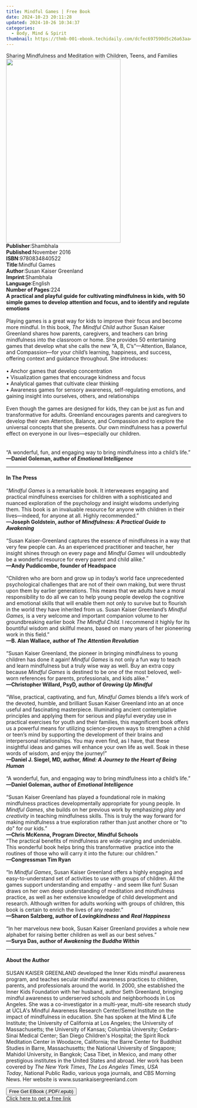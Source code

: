 ```yaml
---
title: Mindful Games | Free Book
date: 2024-10-23 20:11:28
updated: 2024-10-26 10:34:37
categories:
  - Body, Mind & Spirit
thumbnail: https://thmb-001-ebook.techidaily.com/dcfec697590d5c26a63aa483743aeac5d58c376df90a38af69261c7c10d45099.jpg
---
```

<main id="book-container">
  <div class="flex flex-col">
    <div class="book-brief flex-1 py-6 px-4 sm:p-6 md:py-10 md:px-8">
      <!-- brief-->
      <div class="book-brief-main">
        Sharing Mindfulness and Meditation with Children, Teens, and Families
      </div>
    </div>
    <div
      class="book-meta-info flex-1 grid gap-4 col-start-1 col-end-3 row-start-1 sm:mb-6 sm:grid-cols-4 lg:gap-6 lg:col-start-2 lg:row-end-6 lg:row-span-6 lg:mb-0"
    >
      <div
        class="book-meta-info-left place-content-center mt-4 p-4 text-sm leading-6 col-start-2 col-span-2 dark:text-slate-400"
      >
        <img
          class="w-full h-500 object-cover rounded-lg sm:h-255 sm:col-span-2 lg:col-span-full"
          src="https://img-001-ebook.techidaily.com/1e8204930719d45f24ff2efdaf3fba753bf0aa19e1e31bc803d638d986ef3461.jpg"
          alt=""
          width="312"
          height="500"
        />
      </div>
      <div
        class="book-meta-info-right mt-2 col-start-1 row-start-2 col-span-3 self-center"
      >
        <!-- meta data  -->
        <div class="flex flex-col px-4 md:px-8">
          <div class="flex-1">
            <strong>Publisher</strong>:<span class="px-2">Shambhala</span>
          </div>
          <div class="flex-1">
            <strong>Published</strong>:<span class="px-2">November 2016</span>
          </div>
          <div class="flex-1">
            <strong>ISBN</strong>:<span class="px-2">9780834840522</span>
          </div>
          <div class="flex-1">
            <strong>Title</strong>:<span class="px-2">Mindful Games</span>
          </div>
          <div class="flex-1">
            <strong>Author</strong>:<span class="px-2"
              >Susan Kaiser Greenland</span
            >
          </div>
          <div class="flex-1">
            <strong>Imprint</strong>:<span class="px-2">Shambhala</span>
          </div>
          <div class="flex-1">
            <strong>Language</strong>:<span class="px-2">English</span>
          </div>
          <div class="flex-1">
            <strong>Number of Pages</strong>:<span class="px-2">224</span>
          </div>
        </div>
      </div>
    </div>
    <div class="book-description flex-1 py-6 px-4 sm:p-6 md:py-10 md:px-8">
      <div class="book-description-main">
        <div accordion-content="" id="description">
          <b
            >A practical and playful guide for cultivating mindfulness in kids,
            with 50 simple games to develop attention and focus, and to identify
            and regulate emotions<br /><br /></b
          >Playing games is a great way for kids to improve their focus and
          become more mindful. In this book, <i>The Mindful Child</i> author
          Susan Kaiser Greenland shares how parents, caregivers, and teachers
          can bring mindfulness into the classroom or home. She provides 50
          entertaining games that develop what she calls the new “A, B,
          C’s”—Attention, Balance, and Compassion—for your child’s learning,
          happiness, and success, offering context and guidance throughout. She
          introduces:<br /><br />•&nbsp;Anchor games that develop
          concentration<br />• Visualization games that encourage kindness and
          focus<br />•&nbsp;Analytical games that cultivate clear thinking<br />•&nbsp;Awareness
          games for sensory awareness, self-regulating emotions, and gaining
          insight into ourselves, others, and relationships<br /><br />Even
          though the games are designed for kids, they can be just as fun and
          transformative for adults. Greenland encourages parents and caregivers
          to develop their own Attention, Balance, and Compassion and to explore
          the universal concepts that she presents. Our own mindfulness has a
          powerful effect on everyone in our lives—especially our children.<br /><br /><br />“A
          wonderful, fun, and engaging way to bring mindfulness into a child’s
          life.” <b>—Daniel Goleman, author of <i>Emotional Intelligence</i></b>
        </div>
        <div class="accordion-fader"></div>
      </div>
    </div>
    <div class="book-excerpts flex-1 py-6 px-4 sm:p-6 md:py-10 md:px-8">
      <!-- excerpts-->
      <div class="book-excerpts-main">
        <hr />
        <h4 class="placeholder placeholder-heading">
          <span>In The Press</span>
        </h4>
        <p>
          “<i>Mindful Games</i> is a remarkable book. It interweaves engaging
          and practical mindfulness exercises for children with a sophisticated
          and nuanced exploration of the psychology and insight wisdoms
          underlying them. This book is an invaluable resource for anyone with
          children in their lives—indeed, for anyone at all. Highly
          recommended.”<br /><b
            >—Joseph Goldstein, author of
            <i>Mindfulness: A Practical Guide to Awakening</i></b
          ><br /><br />“Susan Kaiser-Greenland captures the essence of
          mindfulness in a way that very few people can. As an experienced
          practitioner and teacher, her insight shines through on every page and
          <i>Mindful Games</i> will undoubtedly be a wonderful resource for
          every parent and child alike.”<br /><b
            >—Andy Puddicombe, founder of Headspace</b
          ><br /><br />“Children who are born and grow up in today’s world face
          unprecedented psychological challenges that are not of their own
          making, but were thrust upon them by earlier generations. This means
          that we adults have a moral responsibility to do all we can to help
          young people develop the cognitive and emotional skills that will
          enable them not only to survive but to flourish in the world they have
          inherited from us. Susan Kaiser Greenland’s <i>Mindful Games,</i> is a
          very welcome and important companion volume to her groundbreaking
          earlier book <i>The Mindful Child.</i> I recommend it highly for its
          bountiful wisdom and skillful means, based on many years of her
          pioneering work in this field.”<br /><b
            >—B. Alan Wallace, author of <i>The Attention Revolution</i></b
          ><br />&nbsp;<br />“Susan Kaiser Greenland, the pioneer in bringing
          mindfulness to young children has done it again!
          <i>Mindful Games</i> is not only a fun way to teach and learn
          mindfulness but a truly wise way as well. Buy an extra copy because
          <i>Mindful Games</i> is destined to be one of the most beloved,
          well-worn references for parents, professionals, and kids alike.”<br /><b
            >—Christopher Willard, PsyD, author of <i>Growing Up Mindful</i></b
          ><br /><br />“Wise, practical, captivating, and fun,
          <i>Mindful Games</i> blends a life’s work of the devoted, humble, and
          brilliant Susan Kaiser Greenland into an at once useful and
          fascinating masterpiece. Illuminating ancient contemplative principles
          and applying them for serious and playful everyday use in practical
          exercises for youth and their families, this magnificent book offers
          us a powerful means for utilizing science-proven ways to strengthen a
          child or teen’s mind by supporting the development of their brains and
          interpersonal relationships.&nbsp;You may even find, as I have, that
          these insightful ideas and games will enhance your own life as well.
          Soak in these words of wisdom, and enjoy the journey!”<br /><b
            >—Daniel J. Siegel, MD, author,</b
          >
          <i><b>Mind: A Journey to the Heart of Being Human</b><br /></i
          ><br />“A wonderful, fun, and engaging way to bring mindfulness into a
          child’s life.”<br /><b>—Daniel Goleman, author of</b>
          <i><b>Emotional Intelligence</b><br /></i><br />“Susan Kaiser
          Greenland has played a foundational role in making mindfulness
          practices developmentally appropriate for young people. In
          <i>Mindful Games</i>, she builds on her previous work by emphasizing
          <i>play</i> and <i>creativity</i> in teaching mindfulness skills. This
          is truly the way forward for making mindfulness a true exploration
          rather than just another chore or "to do" for our kids.”<br /><b
            >—Chris McKenna, Program Director, Mindful Schools</b
          ><br />“The practical benefits of mindfulness are wide-ranging and
          undeniable. This wonderful book helps bring this transformative&nbsp;
          practice into the routines of those who will carry it into the future:
          our children.”<br /><b>—Congressman Tim Ryan</b><br /><br />“In
          <i>Mindful Games</i>, Susan Kaiser Greenland offers a highly engaging
          and easy-to-understand set of activities to use with groups of
          children. All the games support understanding and empathy - and seem
          like fun! Susan draws on her own deep understanding of meditation and
          mindfulness practice, as well as her extensive knowledge of child
          development and research. Although written for adults working with
          groups of children, this book is certain to enrich the lives of any
          reader.”<br /><b
            >—Sharon Salzberg, author of <i>Lovingkindness</i> and</b
          >
          <i><b>Real Happiness</b><br /></i><br />“In her marvelous new book,
          Susan Kaiser Greenland provides a whole new alphabet for raising
          better children as well as our best selves.”<br /><b
            >—Surya Das, author of <i>Awakening the Buddha Within</i></b
          >
        </p>
      </div>
    </div>
    <div class="book-about-author flex-1 py-6 px-4 sm:p-6 md:py-10 md:px-8">
      <!-- about author-->
      <div class="book-main-author-main">
        <hr />
        <h4 class="placeholder placeholder-heading">
          <span>About the Author</span>
        </h4>
        <p>
          SUSAN KAISER GREENLAND developed the Inner Kids mindful awareness
          program, and teaches secular mindful awareness practices to children,
          parents, and professionals around the world. In 2000, she established
          the Inner Kids Foundation with her husband, author Seth Greenland,
          bringing mindful awareness to underserved schools and neighborhoods in
          Los Angeles. She was a co-investigator in a multi-year, multi-site
          research study at UCLA's Mindful Awareness Research Center/Semel
          Institute on the impact of mindfulness in education. She has spoken at
          the Mind &amp; Life Institute; the University of California at Los
          Angeles; the University of Massachusetts; the University of Kansas;
          Columbia University; Cedars-Sinai Medical Center; San Diego Children's
          Hospital; the Spirit Rock Meditation Center in Woodacre, California;
          the Barre Center for Buddhist Studies in Barre, Massachusetts; the
          National University of Singapore; Mahidol University, in Bangkok; Casa
          Tibet, in Mexico, and many other prestigious institutes in the United
          States and abroad. Her work has been covered by&nbsp;<i
            >The New York Times</i
          >, <i>The Los Angeles Times</i>, <i>USA Today</i>,&nbsp;National
          Public Radio, various yoga journals, and CBS Morning News. Her website
          is www.susankaisergreenland.com
        </p>
      </div>
    </div>
    <div class="book-free-get flex-1 py-6 px-4 sm:p-6 md:py-10 md:px-8">
      <button
        id="btn-free-get"
        class="bg-blue-500 hover:bg-blue-700 text-white font-bold py-2 px-4 rounded"
      >
        Free Get EBook (.PDF/.epub)
      </button>
      <div id="countdown-display" class="px-2 text-lg mt-2"></div>
      <a
        id="free-link"
        class="hidden bg-blue-500 hover:bg-blue-700 text-white font-bold py-2 px-4 rounded"
        href="https://www.ebooks.com/en-us/book/95544592/mindful-games/susan-kaiser-greenland/"
        target="_blank"
        >Click here to get a free link</a
      >
    </div>
    <script>
      let countdownTime = 0;
      let countdownInterval = null;
      document
        .getElementById('btn-free-get')
        .addEventListener('click', startCountdown);
      function startCountdown() {
        countdownTime = new Date().getTime() + 60000 * 3;
        countdownInterval = setInterval(updateCountdown, 1000);
        document.getElementById('btn-free-get').disabled = true;
        document
          .getElementById('btn-free-get')
          .classList.add('bg-gray-500', 'cursor-not-allowed');
      }
      function updateCountdown() {
        let currentTime = new Date().getTime();
        let timeLeft = countdownTime - currentTime;
        let secondsLeft = Math.floor(timeLeft / 1000);
        document.getElementById('countdown-display').innerHTML =
          `Remaining time: ${secondsLeft} seconds.`;
        if (secondsLeft <= 0) {
          clearInterval(countdownInterval);
          document.getElementById('btn-free-get').classList.add('hidden');
          document.getElementById('free-link').classList.remove('hidden');
          document.getElementById('countdown-display').innerHTML = '';
        }
      }
    </script>
  </div>
</main>
